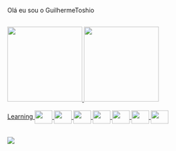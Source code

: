 Olá eu sou o GuilhermeToshio

 ##

<div>
  <a href="https://github.com/GuilhermeToshio">
  <img height="170em" src="https://github-readme-stats.vercel.app/api?username=guilhermetoshio&show_icons=true&theme=dark&include_all_commits=true&count_private=true"/>
  <img height="170em" src="https://github-readme-stats.vercel.app/api/top-langs/?username=guilhermetoshio&layout=compact&langs_count=7&theme=dark"/>
</div>
  <div style="display: inline_block"><br>
   Learning <img align="center" height="30" width="40" src="https://cdn.jsdelivr.net/gh/devicons/devicon/icons/c/c-original.svg" />
              <img align="center" height="30" width="40" src="https://cdn.jsdelivr.net/gh/devicons/devicon/icons/cplusplus/cplusplus-original.svg" />
              <img align="center" height="30" width="40" src="https://cdn.jsdelivr.net/gh/devicons/devicon/icons/csharp/csharp-original.svg" />
              <img align="center" height="30" width="40" src="https://cdn.jsdelivr.net/gh/devicons/devicon/icons/python/python-original.svg" />
              <img align="center" height="30" width="40" src="https://cdn.jsdelivr.net/gh/devicons/devicon/icons/css3/css3-original.svg" />
              <img align="center" height="30" width="40" src="https://cdn.jsdelivr.net/gh/devicons/devicon/icons/html5/html5-original.svg" />
              <img align="center" height="30" width="40" src="https://cdn.jsdelivr.net/gh/devicons/devicon/icons/javascript/javascript-original.svg" />
</div>
  
  ##
  
<div>
 <a href="https://www.linkedin.com/in/guilherme-iita-2b27231aa/" target="_blank"><img src="https://img.shields.io/badge/LinkedIn-0077B5?style=for-the-badge&logo=linkedin&logoColor=white" target="_blank"></a>         
</div>

 
